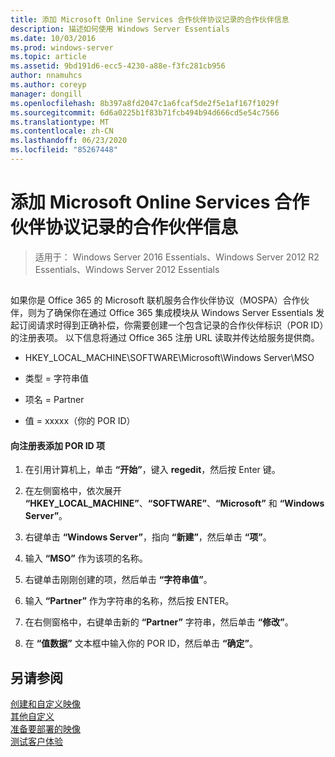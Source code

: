 ```yaml
---
title: 添加 Microsoft Online Services 合作伙伴协议记录的合作伙伴信息
description: 描述如何使用 Windows Server Essentials
ms.date: 10/03/2016
ms.prod: windows-server
ms.topic: article
ms.assetid: 9bd191d6-ecc5-4230-a88e-f3fc281cb956
author: nnamuhcs
ms.author: coreyp
manager: dongill
ms.openlocfilehash: 8b397a8fd2047c1a6fcaf5de2f5e1af167f1029f
ms.sourcegitcommit: 6d6a0225b1f83b71fcb494b94d666cd5e54c7566
ms.translationtype: MT
ms.contentlocale: zh-CN
ms.lasthandoff: 06/23/2020
ms.locfileid: "85267448"
---
```

# <a name="add-microsoft-online-service-partner-agreement-partner-of-record-information"></a>添加 Microsoft Online Services 合作伙伴协议记录的合作伙伴信息

>适用于： Windows Server 2016 Essentials、Windows Server 2012 R2 Essentials、Windows Server 2012 Essentials

##  <a name="BKMK_3rdLevelDomanNames"></a>   
 如果你是 Office 365 的 Microsoft 联机服务合作伙伴协议（MOSPA）合作伙伴，则为了确保你在通过 Office 365 集成模块从 Windows Server Essentials 发起订阅请求时得到正确补偿，你需要创建一个包含记录的合作伙伴标识（POR ID）的注册表项。 以下信息将通过 Office 365 注册 URL 读取并传达给服务提供商。  
  
-   HKEY_LOCAL_MACHINE\SOFTWARE\Microsoft\Windows Server\MSO  
  
-   类型 = 字符串值  
  
-   项名 = Partner  
  
-   值 = xxxxx（你的 POR ID）  
  
#### <a name="to-add-the-por-id-key-to-the-registry"></a>向注册表添加 POR ID 项  
  
1.  在引用计算机上，单击 **“开始”**，键入 **regedit**，然后按 Enter 键。  
  
2.  在左侧窗格中，依次展开 **“HKEY_LOCAL_MACHINE”**、**“SOFTWARE”**、**“Microsoft”** 和 **“Windows Server”**。  
  
3.  右键单击 **“Windows Server”**，指向 **“新建”**，然后单击 **“项”**。  
  
4.  输入 **“MSO”** 作为该项的名称。  
  
5.  右键单击刚刚创建的项，然后单击 **“字符串值”**。  
  
6.  输入 **“Partner”** 作为字符串的名称，然后按 ENTER。  
  
7.  在右侧窗格中，右键单击新的 **“Partner”** 字符串，然后单击 **“修改”**。  
  
8.  在 **“值数据”** 文本框中输入你的 POR ID，然后单击 **“确定”**。  
  
## <a name="see-also"></a>另请参阅  

 [创建和自定义映像](Creating-and-Customizing-the-Image.md)   
 [其他自定义](Additional-Customizations.md)   
 [准备要部署的映像](Preparing-the-Image-for-Deployment.md)   
 [测试客户体验](Testing-the-Customer-Experience.md)

